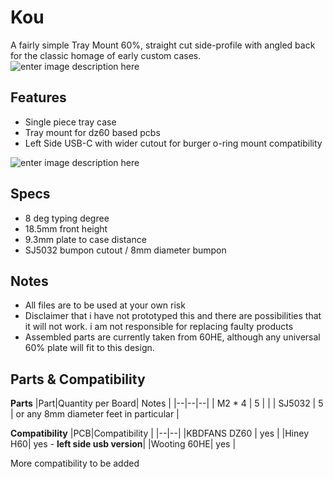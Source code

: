 
# Kou
A fairly simple Tray Mount 60%, straight cut side-profile with angled back for the classic homage of early custom cases.
![enter image description here](https://cdn.discordapp.com/attachments/1150502162774888469/1150502226037571746/Tray_60_2023-Sep-10_06-11-29PM-000_CustomizedView23109319146.png)

## **Features**
 - Single piece tray case
 - Tray mount for dz60 based pcbs
 - Left Side USB-C with wider cutout for burger o-ring mount compatibility
 
![enter image description here](https://cdn.discordapp.com/attachments/1150502162774888469/1150503177796452352/image.png)

## **Specs**

 - 8 deg typing degree
 - 18.5mm front height
 - 9.3mm plate to case distance
 - SJ5032 bumpon cutout / 8mm diameter bumpon
 
 ## Notes
 - All files are to be used at your own risk
 - Disclaimer that i have not prototyped this and there are possibilities that it will not work. i am not responsible for replacing faulty products
 - Assembled parts are currently taken from 60HE, although any universal 60% plate will fit to this design.
 
## Parts & Compatibility
**Parts**
|Part|Quantity per Board| Notes |
|--|--|--|
| M2 * 4 | 5 |  |
| SJ5032 | 5 | or any 8mm diameter feet in particular |

**Compatibility**
|PCB|Compatibility  |
|--|--|
|KBDFANS DZ60  | yes |
|Hiney H60| yes - **left side usb version**|
|Wooting 60HE| yes |

More compatibility to be added
